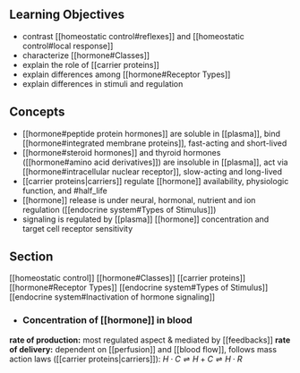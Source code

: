 ## Learning Objectives
- contrast [[homeostatic control#reflexes]] and [[homeostatic control#local response]]
- characterize [[hormone#Classes]]
- explain the role of [[carrier proteins]]
- explain differences among [[hormone#Receptor Types]]
- explain differences in stimuli and regulation

## Concepts
- [[hormone#peptide protein hormones]] are soluble in [[plasma]], bind [[hormone#integrated membrane proteins]], fast-acting and short-lived
- [[hormone#steroid hormones]] and thyroid hormones ([[hormone#amino acid derivatives]]) are insoluble in [[plasma]], act via [[hormone#intracellular nuclear receptor]], slow-acting and long-lived
- [[carrier proteins|carriers]] regulate [[hormone]] availability, physiologic function, and #half_life 
- [[hormone]] release is under neural, hormonal, nutrient and ion regulation ([[endocrine system#Types of Stimulus]])
- signaling is regulated by [[plasma]] [[hormone]] concentration and target cell receptor sensitivity

## Section
[[homeostatic control]]
[[hormone#Classes]]
[[carrier proteins]]
[[hormone#Receptor Types]]
[[endocrine system#Types of Stimulus]]
[[endocrine system#Inactivation of hormone signaling]]

- ### Concentration of [[hormone]] in blood
**rate of production:** most regulated aspect & mediated by [[feedbacks]]
**rate of delivery:** dependent on [[perfusion]] and [[blood flow]], follows mass action laws ([[carrier proteins|carriers]]): $H \cdot C \rightleftharpoons H + C \rightleftharpoons H \cdot R$